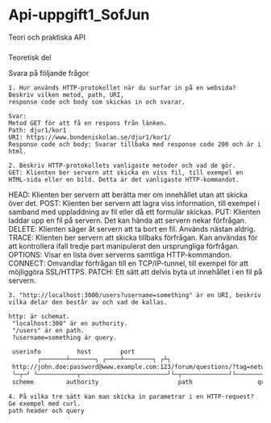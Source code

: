 # Api-uppgift1_SofJun

Teori och praktiska API

#####
Teoretisk del


Svara på följande frågor

    1. Hur används HTTP-protokollet när du surfar in på en websida? Beskriv vilken metod, path, URI, 
    response code och body som skickas in och svarar. 
    
    Svar:
    Metod GET för att få en respons från länken.  
    Path: djur1/kor1
    URI: https://www.bondeniskolan.se/djur1/kor1/
    Response code och body: Svarar tillbaka med response code 200 och är i html. 
    
    2. Beskriv HTTP-protokollets vanligaste metoder och vad de gör.
    GET: Klienten ber servern att skicka en viss fil, till exempel en HTML-sida eller en bild. Detta är det vanligaste HTTP-kommandot.
HEAD: Klienten ber servern att berätta mer om innehållet utan att skicka över det.
POST: Klienten ber servern att lagra viss information, till exempel i samband med uppladdning av fil eller då ett formulär skickas.
PUT: Klienten laddar upp en fil på servern. Det kan hända att servern nekar förfrågan.
DELETE: Klienten säger åt servern att ta bort en fil. Används nästan aldrig.
TRACE: Klienten ber servern att skicka tillbaks förfrågan. Kan användas för att kontrollera ifall tredje part manipulerat den ursprungliga förfrågan.
OPTIONS: Visar en lista över serverns samtliga HTTP-kommandon.
CONNECT: Omvandlar förfrågan till en TCP/IP-tunnel, till exempel för att möjliggöra SSL/HTTPS.
PATCH: Ett sätt att delvis byta ut innehållet i en fil på servern.
    
    3. "http://localhost:3000/users?username=something" är en URI, beskriv vilka delar den består av och vad de kallas.
    
    http: är schemat.
     "localhost:300" är en authority.
     "/users" är en path.
     ?username=something är query.
     
```sh
 userinfo          host        port
        ┌───────┴───────┐ ┌────┴────────┐ ┌┴┐
 http://john.doe:password@www.example.com:123/forum/questions/?tag=networking&order=newest#top
 └─┬─┘ └───────────┬────────────────────────┘└─┬─────────────┘└────────┬──────────────────┘└┬─┘
 scheme         authority                      path                  query             fragment
```
     
    4. På vilka tre sätt kan man skicka in parametrar i en HTTP-request? Ge exempel med curl.
    path header och query 
